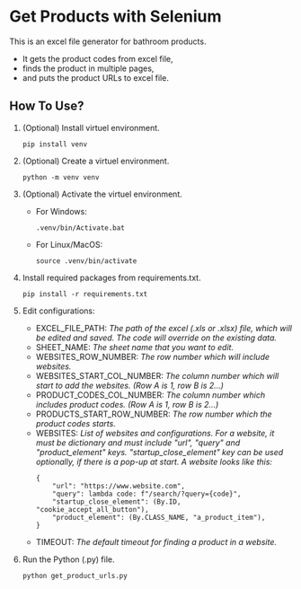 # Get Products with Selenium

This is an excel file generator for bathroom products.

-   It gets the product codes from excel file,
-   finds the product in multiple pages,
-   and puts the product URLs to excel file.

## How To Use?

1. (Optional) Install virtuel environment.
    ```
    pip install venv
    ```
2. (Optional) Create a virtuel environment.
    ```
    python -m venv venv
    ```
3. (Optional) Activate the virtuel environment.
    - For Windows:
        ```
        .venv/bin/Activate.bat
        ```
    - For Linux/MacOS:
        ```
        source .venv/bin/activate
        ```
4. Install required packages from requirements.txt.
    ```
    pip install -r requirements.txt
    ```
5. Edit configurations:

    - EXCEL_FILE_PATH: _The path of the excel (.xls or .xlsx) file, which will be edited and saved. The code will override on the existing data._
    - SHEET_NAME: _The sheet name that you want to edit._
    - WEBSITES_ROW_NUMBER: _The row number which will include websites._
    - WEBSITES_START_COL_NUMBER: _The column number which will start to add the websites. (Row A is 1, row B is 2...)_
    - PRODUCT_CODES_COL_NUMBER: _The column number which includes product codes. (Row A is 1, row B is 2...)_
    - PRODUCTS_START_ROW_NUMBER: _The row number which the product codes starts._
    - WEBSITES: _List of websites and configurations. For a website, it must be dictionary and must include "url", "query" and "product_element" keys. "startup_close_element" key can be used optionally, if there is a pop-up at start. A website looks like this:_
        ```
        {
            "url": "https://www.website.com",
            "query": lambda code: f"/search/?query={code}",
            "startup_close_element": (By.ID, "cookie_accept_all_button"),
            "product_element": (By.CLASS_NAME, "a_product_item"),
        }
        ```
    - TIMEOUT: _The default timeout for finding a product in a website._

6. Run the Python (.py) file.
    ```
    python get_product_urls.py
    ```
